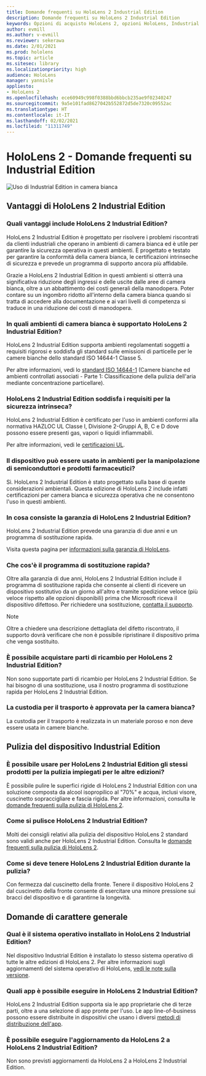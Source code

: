 ```yaml
---
title: Domande frequenti su HoloLens 2 Industrial Edition
description: Domande frequenti su HoloLens 2 Industrial Edition
keywords: Opzioni di acquisto HoloLens 2, opzioni HoloLens, Industrial Edition
author: evmill
ms.author: v-evmill
ms.reviewer: sekerawa
ms.date: 2/01/2021
ms.prod: hololens
ms.topic: article
ms.sitesec: library
ms.localizationpriority: high
audience: HoloLens
manager: yannisle
appliesto:
- HoloLens 2
ms.openlocfilehash: ece60949c998f0388bbd6bbcb235ae9f02340247
ms.sourcegitcommit: 9a5e101fad8627042b552872d5de7320c09552ac
ms.translationtype: HT
ms.contentlocale: it-IT
ms.lasthandoff: 02/02/2021
ms.locfileid: "11311749"
---
```

# HoloLens 2 - Domande frequenti su Industrial Edition

![Uso di Industrial Edition in camera bianca](./images/industrial-sku-with-remote-assist.png)

## Vantaggi di HoloLens 2 Industrial Edition

### Quali vantaggi include HoloLens 2 Industrial Edition?

HoloLens 2 Industrial Edition è progettato per risolvere i problemi riscontrati da clienti industriali che operano in ambienti di camera bianca ed è utile per garantire la sicurezza operativa in questi ambienti. È progettato e testato per garantire la conformità della camera bianca, le certificazioni intrinseche di sicurezza e prevede un programma di supporto ancora più affidabile.

Grazie a HoloLens 2 Industrial Edition in questi ambienti si otterrà una significativa riduzione degli ingressi e delle uscite dalle aree di camera bianca, oltre a un abbattimento dei costi generali della manodopera. Poter contare su un ingombro ridotto all'interno della camera bianca quando si tratta di accedere alla documentazione e ai vari livelli di competenza si traduce in una riduzione dei costi di manodopera.

### In quali ambienti di camera bianca è supportato HoloLens 2 Industrial Edition?

HoloLens 2 Industrial Edition supporta ambienti regolamentati soggetti a requisiti rigorosi e soddisfa gli standard sulle emissioni di particelle per le camere bianche dello standard ISO 14644-1 Classe 5.

Per altre informazioni, vedi lo [standard ISO 14644-1](https://www.iso.org/standard/53394.html) (Camere bianche ed ambienti controllati associati - Parte 1: Classificazione della pulizia dell'aria mediante concentrazione particellare).

### HoloLens 2 Industrial Edition soddisfa i requisiti per la sicurezza intrinseca?

HoloLens 2 Industrial Edition è certificato per l'uso in ambienti conformi alla normativa HAZLOC UL Classe I, Divisione 2-Gruppi A, B, C e D dove possono essere presenti gas, vapori o liquidi infiammabili.

Per altre informazioni, vedi le [certificazioni UL](https://www.ul.com/services/ul-and-c-ul-hazardous-areas-certification-north-america?csrf-token=CIwNZNlR4XbisJF39I8yWnWX9wX4WFoz&amp;Search=UL+Class+I%2C+Dev+2+&amp;search-submit=Search).

### Il dispositivo può essere usato in ambienti per la manipolazione di semiconduttori e prodotti farmaceutici?

Sì. HoloLens 2 Industrial Edition è stato progettato sulla base di queste considerazioni ambientali. Questa edizione di HoloLens 2 include infatti certificazioni per camera bianca e sicurezza operativa che ne consentono l'uso in questi ambienti.

### In cosa consiste la garanzia di HoloLens 2 Industrial Edition?

HoloLens 2 Industrial Edition prevede una garanzia di due anni e un programma di sostituzione rapida.

Visita questa pagina per [informazioni sulla garanzia di HoloLens](https://support.microsoft.com/warranty).

### Che cos'è il programma di sostituzione rapida?

Oltre alla garanzia di due anni, HoloLens 2 Industrial Edition include il programma di sostituzione rapida che consente ai clienti di ricevere un dispositivo sostitutivo da un giorno all'altro e tramite spedizione veloce (più veloce rispetto alle opzioni disponibili) prima che Microsoft riceva il dispositivo difettoso. Per richiedere una sostituzione, [contatta il supporto](https://aka.ms/hololenssupport).

> [!NOTE]
> Oltre a chiedere una descrizione dettagliata del difetto riscontrato, il supporto dovrà verificare che non è possibile ripristinare il dispositivo prima che venga sostituito.

### È possibile acquistare parti di ricambio per HoloLens 2 Industrial Edition?

Non sono supportate parti di ricambio per HoloLens 2 Industrial Edition. Se hai bisogno di una sostituzione, usa il nostro programma di sostituzione rapida per HoloLens 2 Industrial Edition.

### La custodia per il trasporto è approvata per la camera bianca?

La custodia per il trasporto è realizzata in un materiale poroso e non deve essere usata in camere bianche.

## Pulizia del dispositivo Industrial Edition

### È possibile usare per HoloLens 2 Industrial Edition gli stessi prodotti per la pulizia impiegati per le altre edizioni?

È possibile pulire le superfici rigide di HoloLens 2 Industrial Edition con una soluzione composta da alcool isopropilico al &quot;70%&quot; e acqua, inclusi visore, cuscinetto sopraccigliare e fascia rigida. Per altre informazioni, consulta le [domande frequenti sulla pulizia di HoloLens 2](https://docs.microsoft.com/hololens/hololens2-maintenance).

### Come si pulisce HoloLens 2 Industrial Edition?

Molti dei consigli relativi alla pulizia del dispositivo HoloLens 2 standard sono validi anche per HoloLens 2 Industrial Edition. Consulta le [domande frequenti sulla pulizia di HoloLens 2](https://docs.microsoft.com/hololens/hololens2-maintenance).

### Come si deve tenere HoloLens 2 Industrial Edition durante la pulizia?

Con fermezza dal cuscinetto della fronte. Tenere il dispositivo HoloLens 2 dal cuscinetto della fronte consente di esercitare una minore pressione sui bracci del dispositivo e di garantirne la longevità.

## Domande di carattere generale

### Qual è il sistema operativo installato in HoloLens 2 Industrial Edition?

Nel dispositivo Industrial Edition è installato lo stesso sistema operativo di tutte le altre edizioni di HoloLens 2. Per altre informazioni sugli aggiornamenti del sistema operativo di HoloLens, [vedi le note sulla versione](hololens-release-notes.md).

### Quali app è possibile eseguire in HoloLens 2 Industrial Edition?

HoloLens 2 Industrial Edition supporta sia le app proprietarie che di terze parti, oltre a una selezione di app pronte per l'uso. Le app line-of-business possono essere distribuite in dispositivi che usano i diversi [metodi di distribuzione dell'app](https://docs.microsoft.com/hololens/app-deploy-overview).

### È possibile eseguire l'aggiornamento da HoloLens 2 a HoloLens 2 Industrial Edition?

Non sono previsti aggiornamenti da HoloLens 2 a HoloLens 2 Industrial Edition.
